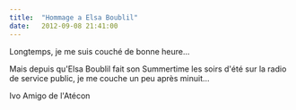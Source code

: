 ```yaml
---
title:  "Hommage a Elsa Boublil"
date:   2012-09-08 21:41:00
---
```


<p>Longtemps, je me suis couché de bonne heure&hellip;</p>
<p>Mais depuis qu'Elsa Boublil fait son Summertime les soirs d'été sur la radio de service public, je me couche un peu après minuit&hellip;</p>
<p>Ivo Amigo de l'Atécon</p>
